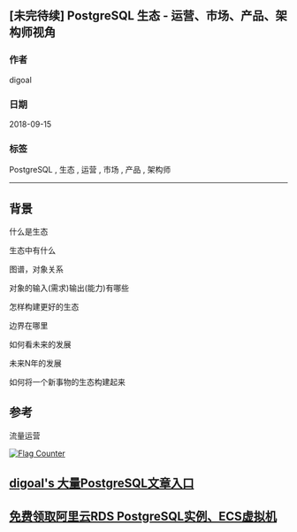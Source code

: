 ## [未完待续] PostgreSQL 生态 - 运营、市场、产品、架构师视角
                                                               
### 作者                                                               
digoal                                                               
                                                               
### 日期                                                               
2018-09-15                                                             
                                                               
### 标签                                                               
PostgreSQL , 生态 , 运营 , 市场 , 产品 , 架构师      
                                                               
----                                                               
                                                               
## 背景      

什么是生态

生态中有什么

图谱，对象关系

对象的输入(需求)输出(能力)有哪些

怎样构建更好的生态

边界在哪里

如何看未来的发展

未来N年的发展

如何将一个新事物的生态构建起来

## 参考
流量运营

  
<a rel="nofollow" href="http://info.flagcounter.com/h9V1"  ><img src="http://s03.flagcounter.com/count/h9V1/bg_FFFFFF/txt_000000/border_CCCCCC/columns_2/maxflags_12/viewers_0/labels_0/pageviews_0/flags_0/"  alt="Flag Counter"  border="0"  ></a>  
  
  
## [digoal's 大量PostgreSQL文章入口](https://github.com/digoal/blog/blob/master/README.md "22709685feb7cab07d30f30387f0a9ae")
  
  
## [免费领取阿里云RDS PostgreSQL实例、ECS虚拟机](https://free.aliyun.com/ "57258f76c37864c6e6d23383d05714ea")
  
